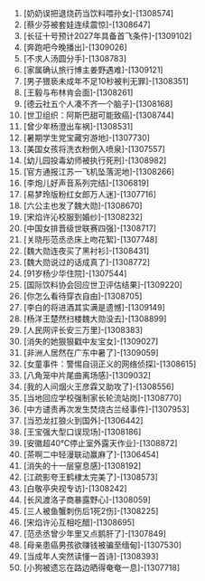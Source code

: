 
1. [奶奶误把退烧药当饮料喂孙女]-[1308574]
1. [蔡少芬被套娃连续震惊]-[1308647]
1. [长征十号预计2027年具备首飞条件]-[1309102]
1. [奔跑吧今晚播出]-[1309026]
1. [不求人汤圆分手]-[1308783]
1. [家属确认旅行博主姜野遇难]-[1309121]
1. [男子猥亵未成年不足10秒被判无罪]-[1308351]
1. [王毅与布林肯会面]-[1308261]
1. [德云社五个人凑不齐一个脑子]-[1308168]
1. [世卫组织：阿斯巴甜可能致癌]-[1308744]
1. [曾少年杨澄出车祸]-[1308531]
1. [暑期学生党宝藏穷游地]-[1307730]
1. [美国女孩将洗衣粉倒入喷泉]-[1307557]
1. [幼儿园投毒幼师被执行死刑]-[1308982]
1. [官方通报江苏一飞机坠落泥地]-[1308266]
1. [李炮儿好声音系列完结]-[1306819]
1. [易梦玲版粉红女郎万人迷]-[1307716]
1. [六公主也发了魏大勋]-[1308670]
1. [宋焰许沁校服到婚纱]-[1308232]
1. [中国女排晋级世联赛四强]-[1308717]
1. [关晓彤范丞丞床上吻花絮]-[1307748]
1. [魏大勋连夜买了黑衬衫]-[1308431]
1. [魏大勋说过的话成真了]-[1308772]
1. [91岁杨少华住院]-[1307544]
1. [国际饮料协会回应世卫评估结果]-[1309220]
1. [你怎么看待穿衣自由]-[1308705]
1. [李白的将进酒其实满是遗憾]-[1309149]
1. [杨洋王楚然扫楼魏大勋没去]-[1308899]
1. [人民网评长安三万里]-[1308383]
1. [消失的她狠狠戳中友宝女]-[1309027]
1. [非洲人居然在广东中暑了]-[1309059]
1. [女童事件：警惕自诩正义的网络侦探]-[1308615]
1. [八角笼中片尾曲离场感]-[1309032]
1. [我的人间烟火王彦霖又助攻了]-[1308556]
1. [当地回应学校强制家长轮流站岗]-[1308770]
1. [中方谴责再次发生焚烧古兰经事件]-[1307953]
1. [当恐龙扛狼火到国外]-[1306442]
1. [王宝强大型口误现场]-[1308186]
1. [安徽超40℃停止室外露天作业]-[1308872]
1. [茶啊二中轻漫联动赢麻了]-[1306454]
1. [消失的十一层窒息感]-[1308192]
1. [江疏影夸王鹤棣太完美了]-[1308573]
1. [白敬亭央视专访]-[1308242]
1. [长风渡洛子商暴露野心]-[1308059]
1. [三人被鱼蟹刺伤后1死2伤]-[1308225]
1. [宋焰许沁互相吃醋]-[1308695]
1. [范丞丞曾少年里又点鹅肝了]-[1307849]
1. [母亲患癌男孩欲赚钱被骗至缅甸]-[1307530]
1. [当成年人突然读懂一首诗]-[1308393]
1. [小狗被遗忘在路边晒得奄奄一息]-[1307718]
